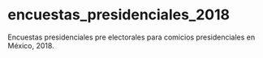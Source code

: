 # encuestas_presidenciales_2018
Encuestas presidenciales pre electorales para comicios presidenciales en México, 2018.
